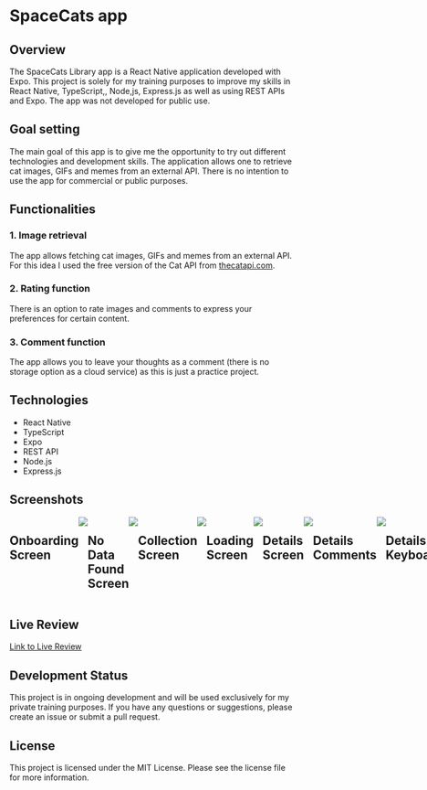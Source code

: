 # SpaceCats app

## Overview

The SpaceCats Library app is a React Native application developed with Expo. This project is solely for my training purposes to improve my skills in React Native, TypeScript,, Node,js, Express.js as well as using REST APIs and Expo. The app was not developed for public use.

## Goal setting

The main goal of this app is to give me the opportunity to try out different technologies and development skills. The application allows one to retrieve cat images, GIFs and memes from an external API. There is no intention to use the app for commercial or public purposes.

## Functionalities

### 1. Image retrieval
The app allows fetching cat images, GIFs and memes from an external API. For this idea I used the free version of the Cat API from [thecatapi.com](https://documenter.getpostman.com/view/4016432/RWToRJCq).

### 2. Rating function
There is an option to rate images and comments to express your preferences for certain content.

### 3. Comment function
The app allows you to leave your thoughts as a comment
(there is no storage option as a cloud service) as this is just a practice project.


## Technologies

- React Native
- TypeScript
- Expo
- REST API
- Node.js
- Express.js

## Screenshots

<div style="display: flex; justify-content: space-between;">
  <h2>Onboarding Screen</h2>
<image src= "https://github.com/John-CFO/SpaceCats/blob/master/onboarding.png?raw=true">

<h2>No Data Found Screen</h2>
<image src="https://github.com/John-CFO/SpaceCats/blob/master/nodata.png?raw=true">

  
<h2>Collection Screen</h2>
  <image src= "https://github.com/John-CFO/SpaceCats/blob/master/collection.png?raw=true">
    


  <h2>Loading Screen</h2>
  <image src="https://github.com/John-CFO/SpaceCats/blob/master/loading.png?raw=true">


  <h2>Details Screen</h2>
  <image src="https://github.com/John-CFO/SpaceCats/blob/master/details.png?raw=true">

  <h2>Details Comments</h2>
<image src="https://github.com/John-CFO/SpaceCats/blob/master/comments.png?raw=true">

  <h2>Details Keyboard</h2>
<image src="https://github.com/John-CFO/SpaceCats/blob/master/comments_2.png?raw=true">
    
</div>



## Live Review 

[Link to Live Review](https://youtu.be/_keREzmJGBI)

## Development Status

This project is in ongoing development and will be used exclusively for my private training purposes. If you have any questions or suggestions, please create an issue or submit a pull request.

## License

This project is licensed under the MIT License. Please see the license file for more information.
